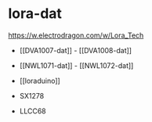 
# lora-dat

https://w.electrodragon.com/w/Lora_Tech

- [[DVA1007-dat]] - [[DVA1008-dat]]

- [[NWL1071-dat]] - [[NWL1072-dat]]

- [[loraduino]]


- SX1278
- LLCC68

